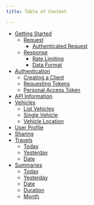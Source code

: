 ```yaml
---
title: Table of Content

---
```


<ul class="sidenav dropable sticky">
  <li class="open has-child">
    <a href="{doc-url}/index">Getting Started</a>
    <ul>
      <li>
        <a href="{doc-url}/index#api-request">Request</a>
        <ul>
          <li><a href="{doc-url}/index#authenticated-request">Authenticated Request</a></li>
        </ul>
      </li>
      <li>
        <a href="{doc-url}/index#api-response">Response</a>
        <ul>
          <li><a href="{doc-url}/index#rate-limiting">Rate Limiting</a></li>
          <li><a href="{doc-url}/index#data-format">Data Format</a></li>
        </ul>
      </li>
    </ul>
  </li>
  <li class="open has-child">
    <a href="{doc-url}/authentication">Authentication</a>
    <ul>
      <li><a href="{doc-url}/authentication#creating-client">Creating a Client</a></li>
      <li><a href="{doc-url}/authentication#requesting-tokens">Requesting Tokens</a></li>
      <li><a href="{doc-url}/authentication#personal-access-token">Personal Access Token</a></li>
    </ul>
  </li>
  <li><a href="{doc-url}/information">API Information</a></li>
  <li class="open has-child">
    <a href="{doc-url}/vehicles">Vehicles</a>
    <ul>
      <li><a href="{doc-url}/vehicles#list-vehicles">List Vehicles</a></li>
      <li><a href="{doc-url}/vehicles#single-vehicle">Single Vehicle</a></li>
      <li><a href="{doc-url}/vehicles#vehicle-location">Vehicle Location</a></li>
    </ul>
  </li>
  <li><a href="{doc-url}/profile">User Profile</a></li>
  <li><a href="#">Sharing</a></li>
  <li class="open has-child">
    <a href="{doc-url}/vehicles/travels">Travels</a>
    <ul>
      <li><a href="{doc-url}/vehicles/travels#today">Today</a></li>
      <li><a href="{doc-url}/vehicles/travels#yesterday">Yesterday</a></li>
      <li><a href="{doc-url}/vehicles/travels#date">Date</a></li>
    </ul>
  </li>
  <li class="open has-child">
    <a href="{doc-url}/vehicles/summaries">Summaries</a>
    <ul>
      <li><a href="{doc-url}/vehicles/summaries#today">Today</a></li>
      <li><a href="{doc-url}/vehicles/summaries#yesterday">Yesterday</a></li>
      <li><a href="{doc-url}/vehicles/summaries#date">Date</a></li>
      <li><a href="{doc-url}/vehicles/summaries#duration">Duration</a></li>
      <li><a href="{doc-url}/vehicles/summaries#month">Month</a></li>
    </ul>
  </li>
</ul>

